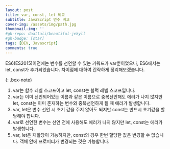 ```yaml
---
layout: post
title: var, const, let 비교
subtitle: JavaScript 변수 비교
cover-img: /assets/img/path.jpg
thumbnail-img: ''
#gh-repo: daattali/beautiful-jekyll
#gh-badge: [star]
tags: [DEV, Javascript]
comments: true
---
```


ES6(ES2015)이전에는 변수를 선언할 수 있는 키워드가 var뿐이었으나, ES6에서는 let, const가 추가되었습니다. 차이점에 대하여 간략하게 정리해보겠습니다.

{: .box-note}
1) var는 함수 레벨 스코프이고 let, const는 블럭 레벨 스코프입니다.
2) var는 이미 선언되어있는 이름과 같은 이름으로 중복선언해도 에러가 나지 않지만 let, const는 이미 존재하는 변수와 중복선언하게 될 때 에러가 발생합니다.
3) var, let은 변수 선언 시 초기 값을 주지 않아도 되지만 const는 반드시 초기값을 할당해야 합니다.
4) var로 선언한 변수는 선언 전에 사용해도 에러가 나지 않지만 let, const는 에러가 발생합니다.
5) var, let은 재할당이 가능하지만, const의 경우 한번 할당한 값은 변경할 수 없습니다. 객체 안에 프로퍼티가 변경되는 것은 가능합니다.
